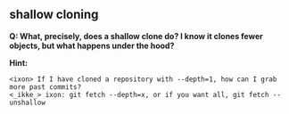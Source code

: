 ## shallow cloning

**Q: What, precisely, does a shallow clone do? I know it clones fewer objects,
but what happens under the hood?**

**Hint:**

    <ixon> If I have cloned a repository with --depth=1, how can I grab more past commits?
    <_ikke_> ixon: git fetch --depth=x, or if you want all, git fetch --unshallow

